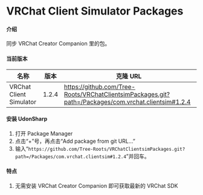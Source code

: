 # VRChat Client Simulator Packages

#### 介绍

同步 VRChat Creator Companion 里的包。

#### 当前版本

| 名称      | 版本  | 克隆 URL                                                                                            |
| --------- | ----- | --------------------------------------------------------------------------------------------------- |
| VRChat Client Simulator | 1.2.4 | https://github.com/Tree-Roots/VRChatClientsimPackages.git?path=/Packages/com.vrchat.clientsim#1.2.4 |

#### 安装 UdonSharp

1. 打开 Package Manager
2. 点击“+”号，再点击“Add package from git URL...”
3. 输入“`https://github.com/Tree-Roots/VRChatClientsimPackages.git?path=/Packages/com.vrchat.clientsim#1.2.4`”并回车。

#### 特点

1. 无需安装 VRChat Creator Companion 即可获取最新的 VRChat SDK
